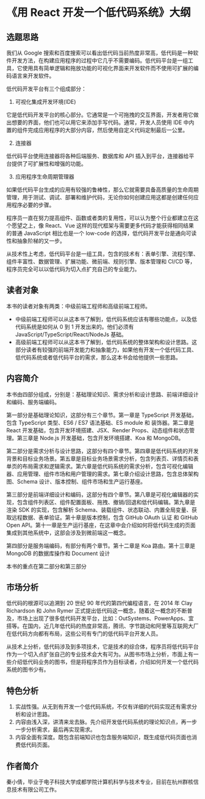 # 《用 React 开发一个低代码系统》大纲

## 选题思路

我们从 Google 搜索和百度搜索可以看出低代码当前热度非常高，低代码是一种软件开发方法，在构建应用程序的过程中它几乎不需要编码。低代码平台是一组工具，它使用具有简单逻辑和拖放功能的可视化界面来开发软件而不使用可扩展的编码语言来开发软件。

低代码开发平台有三个组成部分：

1. 可视化集成开发环境(IDE)

它是低代码开发平台的核心部分。它通常是一个可拖拽的交互界面，开发者用它做出想要的界面，他们也可以用它来添加手写代码。通常，开发人员使用 IDE 中内置的组件完成应用程序的大部分内容，然后使用自定义代码定制最后一公里。

2. 连接器

低代码平台使用连接器将各种后端服务、数据库和 API 插入到平台，连接器给平台提供了可扩展性和增强的功能。

3. 应用程序生命周期管理器

如果低代码平台生成的应用有较强的鲁棒性，那么它就需要具备高质量的生命周期管理，用于测试、调试、部署和维护代码，无论你如何创建应用这都是创建任何应用程序必要的步骤。

程序员一直在努力提高组件、函数或者类的复用性，可以认为整个行业都建立在这个愿望之上，像 React、Vue 这样的现代框架与需要更多代码才能获得相同结果的普通 JavaScript 相比也是一个 low-code 的选择，低代码开发平台是通向可读性和抽象阶梯的又一步。

从技术性上考虑，低代码平台是一组工具，包含的技术有：表单引擎、流程引擎、组件丰富性、数据管理、扩展功能、微前端、规则引擎、版本管理和 CI/CD 等，程序员完全可以以低代码为切入点扩充自己的专业能力。

## 读者对象

本书的读者对象有两类：中级前端工程师和高级前端工程师。

* 中级前端工程师可以从这本书了解到，低代码系统应该有哪些功能点，以及低代码系统是如何从 0 到 1 开发出来的。他们必须有 JavaScript/TypeScript/React/NodeJs 基础。
* 高级前端工程师可以从这本书了解到，低代码系统的整体架构和设计思路。这部分读者有较强的前端开发能力和抽象能力，如果他有开发一个低代码工具、低代码系统或者低代码平台的需求，那么这本书会给他提供一些思路。

## 内容简介

本书由四部分组成，分别是：基础理论知识、需求分析和设计思路、前端详细设计和编码、服务端编码。

第一部分是基础理论知识，这部分有三个章节。第一章是 TypeScript 开发基础，包含 TypeScript 类型、ES6 / ES7 语法基础、ES module 和 装饰器。第二章是 React 开发基础，包含开发环境搭建、JSX、Render Props、动态组件和状态管理。第三章是 Node.js 开发基础，包含开发环境搭建、Koa 和 MongoDB。

第二部分是需求分析与设计思路，这部分有四个章节。第四章是低代码系统的开发背景和目标业务场景。第五章是目标业务场景需求分析，包含列表页、详情页和表单页的布局需求和逻辑需求。第六章是低代码系统的需求分析，包含可视化编辑器、应用管理、组件市场和用户管理的需求。第七章介绍设计思路，包含总体架构图、Schema 设计、版本控制、组件市场和生产运行基座。

第三部分是前端详细设计和编码，这部分有四个章节。第八章是可视化编辑器的实现，包含组件列表区、组件配置面板、拖拽、撤销/回退和低代码编辑。第九章是渲染 SDK 的实现，包含解析 Schema、装载组件、状态联动、内置全局变量、获取远程数据、表单验证。第十章是版本控制，包含 GitHub OAuth 认证 和 GitHub Open API。第十一章是生产运行基座，在这章中会介绍如何将低代码生成的页面集成到其他系统中，这部会涉及到微前端这一概念。

第四部分是服务端编码，有部分有两个章节。第十二章是 Koa 路由。第十三章是 MongoDB 的数据库操作和 Document 设计

本书的重点在第二部分和第三部分

## 市场分析

低代码的根源可以追溯到 20 世纪 90 年代的第四代编程语言，在 2014 年 Clay Richardson 和 John Rymer 正式提出低代码这一概念，随着这一概念的不断普及，市场上出现了很多低代码开发平台，比如：OutSystems、PowerApps、宜搭等。在国内，近几年低代码的热度非常高，腾讯、字节跳动和阿里等互联网大厂在低代码方向都有布局，这些公司有专门的低代码平台开发人员。

从技术上分析，低代码涉及到多项技术，它是技术的综合体，程序员将低代码平台作为一个切入点扩张自己的专业技术会大有可为。从图书市场上分析，市面上有一些介绍低代码业务的图书，但是将程序员作为目标读者，介绍如何开发一个低代码系统的图书少有。

## 特色分析

1. 实战性强。从无到有开发一个低代码系统，不仅有详细的代码实现还有需求分析和设计思路。
2. 内容由浅入深，讲清来龙去脉。先介绍开发低代码系统的理论知识点，再一步一步分析需求，最后再实现需求。
3. 内容全面有深度。既包含前端知识也包含服务端知识，既生成低代码页面也消费低代码页面。

## 作者简介

秦小倩，毕业于电子科技大学成都学院计算机科学与技术专业，目前在杭州群核信息技术有限公司工作。
